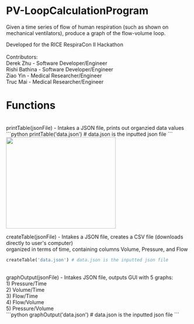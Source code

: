 # PV-LoopCalculationProgram
Given a time series of flow of human respiration (such as shown on mechanical ventilators), produce a graph of the flow-volume loop.

Developed for the RICE RespiraCon II Hackathon <br> <br>
Contributors: 
<br> Derek Zhu - Software Developer/Engineer
<br> Rishi Bathina - Software Developer/Engineer
<br> Ziao Yin - Medical Researcher/Engineer
<br> Truc Mai - Medical Researcher/Engineer
<br>

<h1> Functions </h1> <br>
printTable(jsonFile) - Intakes a JSON file, prints out organzied data values <br>
```python
printTable('data.json') # data.json is the inputted json file
```
<img src="https://user-images.githubusercontent.com/57535849/152704873-4549cf48-0253-4443-afc7-5e89999c69cb.png" width="300" height="250"> <br>

createTable(jsonFile) - Intakes a JSON file, creates a CSV file (downloads directly to user's computer) <br>
                        organized in terms of time, containing columns Volume, Pressure, and Flow <br>
```python
createTable('data.json') # data.json is the inputted json file
```
<br>
graphOutput(jsonFile) - Intakes JSON file, outputs GUI with 5 graphs: <br>
                        1) Pressure/Time <br>
                        2) Volume/Time <br>
                        3) Flow/Time <br>
                        4) Flow/Volume <br>
                        5) Pressure/Volume <br>
```python
graphOutput('data.json') # data.json is the inputted json file
```
